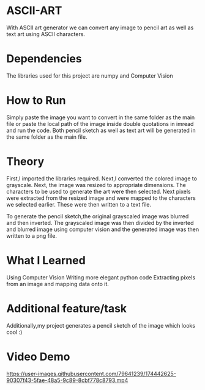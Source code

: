 # ASCII-ART
With ASCII art generator we can convert any image to pencil art as well as text art using ASCII characters.

# Dependencies

The libraries used for this project are numpy and Computer Vision

# How to Run

Simply paste the image you want to convert in the same folder as the main file or paste the local path of the image inside double quotations in imread and run the code. Both pencil sketch as well as text art will be generated in the same folder as the main file.

# Theory 

First,I imported the libraries required. Next,I converted the colored image to grayscale. Next, the image was resized to appropriate dimensions. The characters to be used to generate the art were then selected. Next pixels were extracted from the resized image and were mapped to the characters we selected earlier. These were then written to a text file.

To generate the pencil sketch,the original grayscaled image was blurred and then inverted. The grayscaled image was then divided by the inverted and blurred image using computer vision and the generated image was then written to a png file.

# What I Learned

Using Computer Vision
Writing more elegant python code
Extracting pixels from an image and mapping data onto it.

# Additional feature/task

Additionally,my project generates a pencil sketch of the image which looks cool :)

# Video Demo


https://user-images.githubusercontent.com/79641239/174442625-90307f43-5fae-48a5-9c89-8cbf778c8793.mp4

